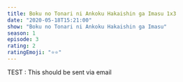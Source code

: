 ```yaml
---
title: Boku no Tonari ni Ankoku Hakaishin ga Imasu 1x3
date: "2020-05-18T15:21:00"
show: "Boku no Tonari ni Ankoku Hakaishin ga Imasu"
season: 1
episode: 3
rating: 2
ratingEmoji: "⭐️⭐️"
---
```


TEST : This should be sent via email